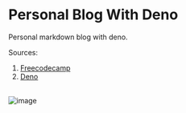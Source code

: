 # Personal Blog With Deno
Personal markdown blog with deno.<br>

Sources: <br> 
1. [Freecodecamp](https://www.freecodecamp.org/news/how-to-create-a-blog-with-deno/) <br>
2. [Deno](https://deno.land/x/blog@0.5.0)
<br> <br> 

![image](https://user-images.githubusercontent.com/62032779/201144519-56561b69-97e8-4cc2-a0b0-140f08e63d23.png)


